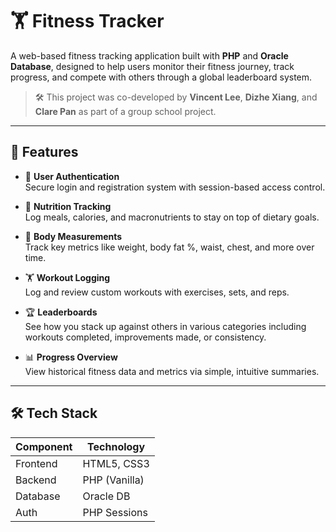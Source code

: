 # 🏋️ Fitness Tracker

A web-based fitness tracking application built with **PHP** and **Oracle Database**, designed to help users monitor their fitness journey, track progress, and compete with others through a global leaderboard system.

> 🛠️ This project was co-developed by **Vincent Lee**, **Dizhe Xiang**, and **Clare Pan** as part of a group school project.

---

## 🚀 Features

- 🔐 **User Authentication**  
  Secure login and registration system with session-based access control.

- 🍎 **Nutrition Tracking**  
  Log meals, calories, and macronutrients to stay on top of dietary goals.

- 📏 **Body Measurements**  
  Track key metrics like weight, body fat %, waist, chest, and more over time.

- 🏋️ **Workout Logging**  
  Log and review custom workouts with exercises, sets, and reps.

- 🏆 **Leaderboards**  
  See how you stack up against others in various categories including workouts completed, improvements made, or consistency.

- 📊 **Progress Overview**  
  View historical fitness data and metrics via simple, intuitive summaries.

---

## 🛠️ Tech Stack

| Component      | Technology         |
|----------------|--------------------|
| Frontend       | HTML5, CSS3        |
| Backend        | PHP (Vanilla)      |
| Database       | Oracle DB          |
| Auth           | PHP Sessions       |
